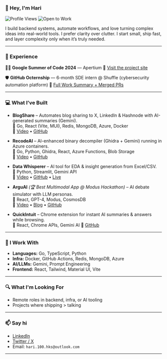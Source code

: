 ### 👋 Hey, I'm Hari
![Profile Views](https://komarev.com/ghpvc/?username=satti-hari-krishna-reddy&color=blue&style=flat)
![Open to Work](https://img.shields.io/badge/Open%20to-Work-%2300c853?style=flat-square&logo=Handshake&logoColor=white)

I build backend systems, automate workflows, and love turning complex ideas into real-world tools.
I prefer clarity over clutter. I start small, ship fast, and layer complexity only when it’s truly needed.

---


### 💼 Experience  
🧑‍💻 **Google Summer of Code 2024** — Apertium 
🔗 [Visit the project site](https://summerofcode.withgoogle.com/archive/2024/projects/G8zS5pjT)

🛡️ **GitHub Octernship** — 6-month SDE intern @ Shuffle (cybersecurity automation platform) 
🔗 [Full Work Summary + Merged PRs](https://gist.github.com/satti-hari-krishna-reddy/c0ff22d6a79c2b6016bea2aa5980f4a0)

---

### 💻 What I’ve Built

- **BlogShare** – Automates blog sharing to X, LinkedIn & Hashnode with AI-generated summaries (Gemini).  
  🧠 Go, React (Vite, MUI), Redis, MongoDB, Azure, Docker  
  🔗 [Video](https://youtu.be/ifMScMTnVYY) • [GitHub](https://github.com/satti-hari-krishna-reddy/BlogShare)

- **RecodeAI** – AI-enhanced binary decompiler (Ghidra + Gemini) running in Azure containers.  
  🧠 Go, Python, Ghidra, React, Azure Functions, Blob Storage  
  🔗 [Video](https://youtu.be/KlkTiKta_hE) • [GitHub](https://github.com/satti-hari-krishna-reddy/RecodeAI)

- **Data Whisperer** – AI tool for EDA & insight generation from Excel/CSV.  
  🧠 Python, Streamlit, Gemini API  
  🔗  [Video](https://youtu.be/krPbN5fg55Y?si=OrasUxdKzSWSiEBC) • [GitHub](https://github.com/satti-hari-krishna-reddy/Data-Whisperer) • [Live](https://deepnote.com/streamlit-apps/c4547a22-bd61-4894-bbac-5bbf54d485d1)

- **ArguAI** *(🏆 Best Multimodal App @ Modus Hackathon)* – AI debate simulator with LLM personas.  
🧠 React, GPT-4, Modus, CosmosDB  
🔗 [Video](https://youtu.be/W0zLhB_xdEo) • [Blog](https://hari66.hashnode.dev/arguai-enhancing-ai-interaction-with-real-time-debates) • [GitHub](https://github.com/satti-hari-krishna-reddy/arguai) 

- **QuickIntuit** – Chrome extension for instant AI summaries & answers while browsing.  
  🧠 React, Chrome APIs, Gemini AI
  🔗 [GitHub](https://github.com/satti-hari-krishna-reddy/QuickIntuit)
---

### 🔧 I Work With

- **Languages:** Go, TypeScript, Python  
- **Infra:** Docker, GitHub Actions, Redis, MongoDB, Azure  
- **AI/LLMs:** Gemini, Prompt Engineering  
- **Frontend:** React, Tailwind, Material UI, Vite

---

### 🔍 What I'm Looking For

- Remote roles in backend, infra, or AI tooling  
- Projects where shipping > talking

---

### 📫 Say hi

- [LinkedIn](https://www.linkedin.com/in/hari-krishna-r-86659b249)
- [Twitter / X](https://x.com/66_hks)
- Email: `hari.100.hks@outlook.com`

---

